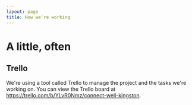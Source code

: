 ```yaml
---
layout: page
title: How we're working
---
```


# A little, often



## Trello

We're using a tool called Trello to manage the project and the tasks we're working on. You can view the Trello board at https://trello.com/b/YLvR0Nmz/connect-well-kingston.
